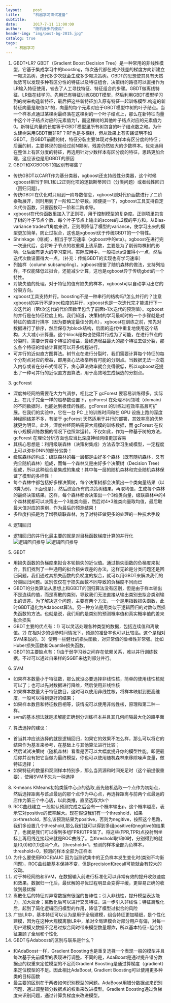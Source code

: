 ```yaml
---
layout:     post
title:      "机器学习面试准备"
subtitle:
date:       2017-7-11 11:00:00
author:     "随机漫步的傻瓜"
header-img: "img/post-bg-2015.jpg"
catalog: true
tags:
    - 机器学习
---
```

1. GBDT+LR? GBDT（Gradient Boost Decision Tree）是一种常用的非线性模型，它基于集成学习中的boosting，每次迭代都在减少残差的梯度方向新建立一颗决策树，迭代多少次就会生成多少颗决策树。GBDT的思想使其具有天然优势可以发现多种有区分性的特征以及特征组合，决策树的路径可以直接作为LR输入特征使用，省去了人工寻找特征、特征组合的步骤。GBDT做离线特征、LR做在线学习。先用已有特征训练GBDT模型，然后利用GBDT模型学习到的树来构造新特征，最后把这些新特征加入原有特征一起训练模型.构造的新特征向量是取值0/1的，向量的每个元素对应于GBDT模型中树的叶子结点。当一个样本点通过某棵树最终落在这棵树的一个叶子结点上，那么在新特征向量中这个叶子结点对应的元素值为1，而这棵树的其他叶子结点对应的元素值为0。新特征向量的长度等于GBDT模型里所有树包含的叶子结点数之和。为什么建树采用GBDT而非RF？RF也是多棵树，但从效果上有实践证明不如GBDT。且GBDT前面的树，特征分裂主要体现对多数样本有区分度的特征；后面的树，主要体现的是经过前N颗树，残差仍然较大的少数样本。优先选用在整体上有区分度的特征，再选用针对少数样本有区分度的特征，思路更加合理，这应该也是用GBDT的原因
2. GBDT和XGBOOST的区别有哪些？
- 传统GBDT以CART作为基分类器，xgboost还支持线性分类器，这个时候xgboost相当于带L1和L2正则化项的逻辑斯蒂回归（分类问题）或者线性回归（回归问题）。
- 传统GBDT在优化时只用到一阶导数信息，xgboost则对代价函数进行了二阶泰勒展开，同时用到了一阶和二阶导数。顺便提一下，xgboost工具支持自定义代价函数，只要函数可一阶和二阶求导。
- xgboost在代价函数里加入了正则项，用于控制模型的复杂度。正则项里包含了树的叶子节点个数、每个叶子节点上输出的score的L2模的平方和。从Bias-variance tradeoff角度来讲，正则项降低了模型的variance，使学习出来的模型更加简单，防止过拟合，这也是xgboost优于传统GBDT的一个特性。
- Shrinkage（缩减），相当于学习速率（xgboost中的eta）。xgboost在进行完一次迭代后，会将叶子节点的权重乘上该系数，主要是为了削弱每棵树的影响，让后面有更大的学习空间。实际应用中，一般把eta设置得小一点，然后迭代次数设置得大一点。（补充：传统GBDT的实现也有学习速率）
- 列抽样（column subsampling）。xgboost借鉴了随机森林的做法，支持列抽样，不仅能降低过拟合，还能减少计算，这也是xgboost异于传统gbdt的一个特性。
- 对缺失值的处理。对于特征的值有缺失的样本，xgboost可以自动学习出它的分裂方向。
- xgboost工具支持并行。boosting不是一种串行的结构吗?怎么并行的？注意xgboost的并行不是tree粒度的并行，xgboost也是一次迭代完才能进行下一次迭代的（第t次迭代的代价函数里包含了前面t-1次迭代的预测值）。xgboost的并行是在特征粒度上的。我们知道，决策树的学习最耗时的一个步骤就是对特征的值进行排序（因为要确定最佳分割点），xgboost在训练之前，预先对数据进行了排序，然后保存为block结构，后面的迭代中重复地使用这个结构，大大减小计算量。这个block结构也使得并行成为了可能，在进行节点的分裂时，需要计算每个特征的增益，最终选增益最大的那个特征去做分裂，那么各个特征的增益计算就可以开多线程进行。
- 可并行的近似直方图算法。树节点在进行分裂时，我们需要计算每个特征的每个分割点对应的增益，即用贪心法枚举所有可能的分割点。当数据无法一次载入内存或者在分布式情况下，贪心算法效率就会变得很低，所以xgboost还提出了一种可并行的近似直方图算法，用于高效地生成候选的分割点。
3. gcForest
- 深度神经网络需要花大力气调参，相比之下 gcForest 要容易训练得多。实际上，在几乎完全一样的超参数设置下，gcForest 在处理不同领域（domain）的不同数据时，也能达到极佳的性能。gcForest 的训练过程效率高且可扩展。在我们的实验中，它在一台 PC 上的训练时间和在 GPU 设施上跑的深度神经网络差不多，有鉴于 gcForest 天然适用于并行的部署，其效率高的优势就更为明显。此外，深度神经网络需要大规模的训练数据，而 gcForest 在仅有小规模训练数据的情况下也照常运转。不仅如此，作为一种基于树的方法，gcForest 在理论分析方面也应当比深度神经网络更加容易
- 其核心思想是：利用级联森林（决策树集成）方法去学习生成模型，一定程度上可以弥补DNN的部分劣势！
- 级联森林的构成：级联森林的每一层都是由好多个森林（既有随机森林，又有完全随机森林）组成，而每一个森林又是由好多个决策树（Decision Tree）组成，所以这种组合是集成的集成！其中每一层的随机森林和完全随机森林保证了模型的多样性！
- 每个森林中都包括好多棵决策树，每个决策树都会决策出一个类向量结果（以3类为例，下面也是），然后综合所有的决策树结果，再取均值，生成每个森林的最终决策结果。这样，每个森林都会决策出一个3维类向量，级联森林中的4个森林就都可以决策出一个3维类向量，然后对4*3维类向量取均值，最后取最大值对应的类别，作为最后的预测结果！
- 多粒度扫描是为了增强级联森林，为了对特征做更多的处理的一种技术手段
4. 逻辑回归
- 逻辑回归的并行化最主要的就是对目标函数梯度计算的并行化
![逻辑回归推导](/img/逻辑回归推导.png)
![逻辑回归推导](/img/逻辑回归推导2.png)
5. GBDT
- 用损失函数的负梯度来拟合本轮损失的近似值。通过损失函数的负梯度来拟合，我们找到了一种通用的拟合损失误差的办法，这样无轮是分类问题还是回归问题，我们通过其损失函数的负梯度的拟合，就可以用GBDT来解决我们的分类回归问题。区别仅仅在于损失函数不同导致的负梯度不同而已
- GBDT的分类算法从思想上和GBDT的回归算法没有区别，但是由于样本输出不是连续的值，而是离散的类别，导致我们无法直接从输出类别去拟合类别输出的误差。为了解决这个问题，主要有两个方法，一个是用指数损失函数，此时GBDT退化为Adaboost算法。另一种方法是用类似于逻辑回归的对数似然损失函数的方法。也就是说，我们用的是类别的预测概率值和真实概率值的差来拟合损失
- GBDT主要的优点有：1) 可以灵活处理各种类型的数据，包括连续值和离散值。2) 在相对少的调参时间情况下，预测的准备率也可以比较高。这个是相对SVM来说的。3）使用一些健壮的损失函数，对异常值的鲁棒性非常强。比如 Huber损失函数和Quantile损失函数。
- GBDT的主要缺点有：1)由于弱学习器之间存在依赖关系，难以并行训练数据。不过可以通过自采样的SGBT来达到部分并行。
6. SVM
- 如果样本数量小于特征数，那么就没必要选择非线性核，简单的使用线性核就可以了；也可以先对数据进行降维，然后使用非线性核
- 如果样本数量大于特征数目，这时可以使用非线性核，将样本映射到更高维度，一般可以得到更好的结果；
- 如果样本数目和特征数目相等，该情况可以使用非线性核，原理和第二种一样。
- svm的基本想法就是求解能正确划分训练样本并且其几何间隔最大化的超平面
7. 算法选择的建议：
- 首当其冲应该选择的就是逻辑回归，如果它的效果不怎么样，那么可以将它的结果作为基准来参考，在基础上与其他算法进行比较；
- 然后试试决策树（随机森林）看看是否可以大幅度提升你的模型性能。即便最后你并没有把它当做为最终模型，你也可以使用随机森林来移除噪声变量，做特征选择；
- 如果特征的数量和观测样本特别多，那么当资源和时间充足时（这个前提很重要），使用SVM不失为一种选择
8. K-means
KMeans初始类簇中心点的选取,首先随机选取一个点作为初始点，然后选择距离与该点最远的那个点作为中心点，再选择距离与前两个点最远的店作为第三个中心店，以此类推，直至选取大k个
9. ROC曲线建立
一般默认预测完成之后会有一个概率输出p，这个概率越高，表示它对positive的概率越大。现在假设我们有一个threshold，如果p>threshold，那么该预测结果为positive，否则为negitive，按照这个思路，我们多设置几个threshold,那么我们就可以得到多组positive和negitive的结果了，也就是我们可以得到多组FPR和TPR值了。将这些(FPR,TPR)点投射到坐标上再用线连接起来就是ROC曲线了。当threshold取1和0时，分别得到的就是(0,0)和(1,1)这两个点。（threshold=1，预测的样本全部为负样本，threshold=0，预测的样本全部为正样本
10. 为什么要使用ROC和AUC
因为当测试集中的正负样本发生变化时(类别不均衡问题)，ROC曲线能基本保持不变，但是precision和recall可能就会有较大的波动。
11. 对于神经网络和SVM，在数据输入前进行标准化可以非常有效的提升收敛速度和效果。数据归一化后，最优解的寻优过程明显会变得平缓，更容易正确的收敛到最优解
12. 离散化后的特征对异常数据有很强的鲁棒性；引入非线性，提升模型表达能力，加大拟合；离散化后可以进行交叉特征，进一步引入非线性；特征离散化后，起到了简化逻辑回归模型的作用，降低了模型过拟合的风险
13. 广告LR中，基本特征可以认为是用于全局建模，组合特征更加精细，是个性化建模，因为在这种大规模离散LR中，单对全局建模会对部分用户有偏，对每一用户建模又数据不足易过拟合同时带来模型数量爆炸，所以基本特征+组合特征兼顾了全局和个性化
14. GBDT与Adaboost的区别与联系是什么？
- 和AdaBoost一样，Gradient Boosting也是重复选择一个表现一般的模型并且每次基于先前模型的表现进行调整。不同的是，AdaBoost是通过提升错分数据点的权重来定位模型的不足而Gradient Boosting是通过算梯度（gradient）来定位模型的不足。因此相比AdaBoost, Gradient Boosting可以使用更多种类的目标函数
- 最主要的区别在于两者如何识别模型的问题。AdaBoost用错分数据点来识别问题，通过调整错分数据点的权重来改进模型。Gradient Boosting通过负梯度来识别问题，通过计算负梯度来改进模型。
